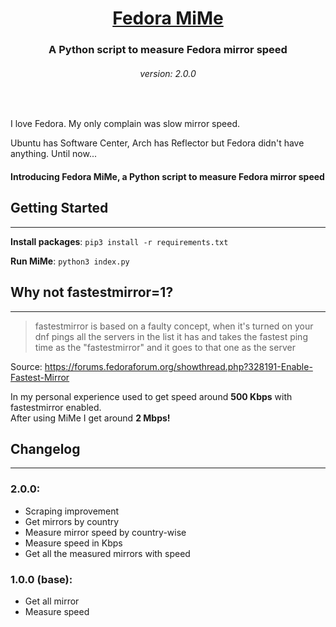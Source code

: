<div align="center">
<!-- Title: -->
  <h1><a href="https://github.com/fardinkamal62/fedora-mirror-measure">Fedora MiMe</a></h1>
<!-- Short description: -->
  <h3>A Python script to measure Fedora mirror speed</h3>
    <h6>version: 2.0.0</h6>
</div>

<br>

I love Fedora. My only complain was slow mirror speed.  

Ubuntu has Software Center, Arch has Reflector but Fedora didn't have anything. Until now...  

#### Introducing Fedora MiMe, a Python script to measure Fedora mirror speed

## Getting Started

---

**Install packages**: `pip3 install -r requirements.txt`  

**Run MiMe**: `python3 index.py`

## Why not fastestmirror=1?

---

> fastestmirror is based on a faulty concept, when it's turned on your dnf pings all the servers in the list it has and takes the fastest ping time as the "fastestmirror" and it goes to that one as the server

Source: https://forums.fedoraforum.org/showthread.php?328191-Enable-Fastest-Mirror

In my personal experience used to get speed around **500 Kbps** with fastestmirror enabled.  
After using MiMe I get around **2 Mbps!**  


## Changelog

---

### 2.0.0:

- Scraping improvement
- Get mirrors by country
- Measure mirror speed by country-wise
- Measure speed in Kbps
- Get all the measured mirrors with speed

### 1.0.0 (base):

- Get all mirror
- Measure speed